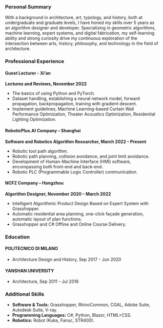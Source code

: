 ### Personal Summary

With a background in architecture, art, typology, and history, both at undergraduate and graduate levels, I have honed my skills over 5 years as an algorithm designer and developer. Specializing in geometric algorithms, machine learning, expert systems, and digital fabrication, my self-learning ability and strong curiosity drive my continuous exploration of the intersection between arts, history, philosophy, and technology in the field of architecture.

### Professional Experience

#### Guest Lecturer - Xi’an  
**Lectures and Reviews, November 2022**

- The basics of using Python and PyTorch.
- Dataset handling, establishing a neural network model, forward propagation, backpropagation, training with gradient descent.
- Implement guidelines, Machine Learning-based Curtain Wall Performance Optimization, Theater Acoustics Optimization, Residential Lighting Optimization.

#### RoboticPlus.AI Company – Shanghai  
**Software and Robotics Algorithm Researcher, March 2022 – Present**

- Robotic tool path algorithm.
- Robotic path planning, collision avoidance, and joint limit avoidance.
- Development of Human-Machine Interface (HMI) software, encompassing both front-end and back-end.
- Robotic PLC (Programmable Logic Controller) communication.

#### NCFZ Company – Hangzhou  
**Algorithm Designer, November 2020 – March 2022**

- Intelligent Algorithmic Product Design Based on Expert System with Grasshopper.
- Automatic residential area planning, one-click façade generation, automatic layout of plan functions.
- Grasshopper and C# Offline and Online Course Delivery.

### Education

#### POLITECNICO DI MILANO
- Architecture Design and History, Sep 2017 - Jun 2020

#### YANSHAN UNIVERSITY
- Architecture, Sep 2011 - Jul 2016

### Additional Skills

- **Software & Tools:** Grasshopper, RhinoCommon, CGAL, Adobe Suite, Autodesk Suite, V-ray.
- **Programming Languages:** C#, Python, Blazor, HTML+CSS.
- **Robotics:** Robot (Kuka, Fanuc, STR400).
